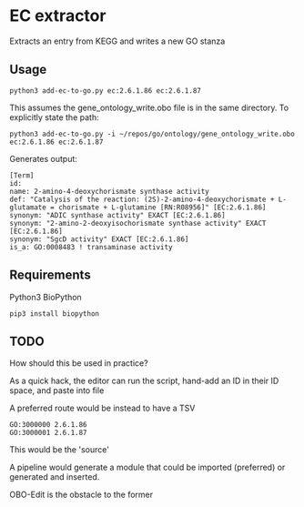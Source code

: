 # EC extractor

Extracts an entry from KEGG and writes a new GO stanza

## Usage

    python3 add-ec-to-go.py ec:2.6.1.86 ec:2.6.1.87

This assumes the gene_ontology_write.obo file is in the same directory. To explicitly state the path:

    python3 add-ec-to-go.py -i ~/repos/go/ontology/gene_ontology_write.obo ec:2.6.1.86 ec:2.6.1.87

Generates output:

```
[Term]
id: 
name: 2-amino-4-deoxychorismate synthase activity
def: "Catalysis of the reaction: (2S)-2-amino-4-deoxychorismate + L-glutamate = chorismate + L-glutamine [RN:R08956]" [EC:2.6.1.86]
synonym: "ADIC synthase activity" EXACT [EC:2.6.1.86]
synonym: "2-amino-2-deoxyisochorismate synthase activity" EXACT [EC:2.6.1.86]
synonym: "SgcD activity" EXACT [EC:2.6.1.86]
is_a: GO:0008483 ! transaminase activity
```

## Requirements

Python3
BioPython

```
pip3 install biopython
```

## TODO

How should this be used in practice?

As a quick hack, the editor can run the script, hand-add an ID in their ID space, and paste into file

A preferred route would be instead to have a TSV

```
GO:3000000 2.6.1.86
GO:3000001 2.6.1.87
```

This would be the 'source'

A pipeline would generate a module that could be imported (preferred) or generated and inserted.

OBO-Edit is the obstacle to the former
